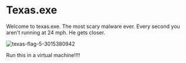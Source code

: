# Texas.exe



Welcome to texas.exe.
The most scary malware ever.
Every second you aren't running at 24 mph. He gets closer.




![texas-flag-5-3015380942](https://github.com/user-attachments/assets/a08b294e-c2f4-424a-9c84-d12cb5797ba0)






Run this in a virtual machine!!!!
